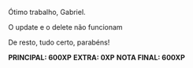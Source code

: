 Ótimo trabalho, Gabriel.

O update e o delete não funcionam

De resto, tudo certo, parabéns!

**PRINCIPAL: 600XP**
**EXTRA: 0XP**
**NOTA FINAL: 600XP**